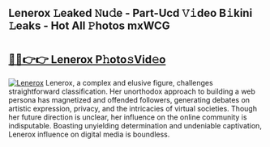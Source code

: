 ## Lenerox 𝙻eaked 𝙽u𝚍e - Part-Ucd 𝚅𝚒deo B𝚒kini 𝙻eaks - Hot All 𝙿hotos mxWCG

# <h2><a href="http://ld1h7hz.urlbe.top/?page=Lenerox">🔗🔗👉👉 Lenerox P𝚑oto𝚜Vid𝚎o</a></h2>

[![Lenerox](https://i.imgur.com/eBuTRDB.gif)](http://ld1h7hz.urlbe.top/?page=Lenerox)
Lenerox, a complex and elusive figure, challenges straightforward classification. Her unorthodox approach to building a web persona has magnetized and offended followers, generating debates on artistic expression, privacy, and the intricacies of virtual societies. Though her future direction is unclear, her influence on the online community is indisputable. Boasting unyielding determination and undeniable captivation, Lenerox influence on digital media is boundless.
